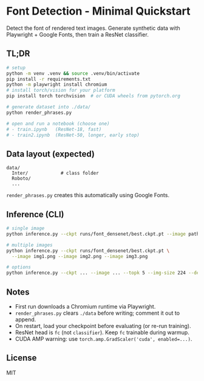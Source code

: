 # Font Detection - Minimal Quickstart

Detect the font of rendered text images. Generate synthetic data with Playwright + Google Fonts, then train a ResNet classifier.

## TL;DR

```bash
# setup
python -m venv .venv && source .venv/bin/activate
pip install -r requirements.txt
python -m playwright install chromium
# install torch/vision for your platform
pip install torch torchvision  # or CUDA wheels from pytorch.org

# generate dataset into ./data/
python render_phrases.py

# open and run a notebook (choose one)
# - train.ipynb   (ResNet-18, fast)
# - train2.ipynb  (ResNet-50, longer, early stop)
```

## Data layout (expected)

```
data/
  Inter/            # class folder
  Roboto/
  ...
```

`render_phrases.py` creates this automatically using Google Fonts.

## Inference (CLI)

```bash
# single image
python inference.py --ckpt runs/font_densenet/best.ckpt.pt --image path/to/image.png

# multiple images
python inference.py --ckpt runs/font_densenet/best.ckpt.pt \
  --image img1.png --image img2.png --image img3.png

# options
python inference.py --ckpt ... --image ... --topk 5 --img-size 224 --device auto|cpu|cuda|mps
```

## Notes

- First run downloads a Chromium runtime via Playwright.
- `render_phrases.py` clears `./data` before writing; comment it out to append.
- On restart, load your checkpoint before evaluating (or re-run training).
- ResNet head is `fc` (not `classifier`). Keep `fc` trainable during warmup.
- CUDA AMP warning: use `torch.amp.GradScaler('cuda', enabled=...)`.

## License

MIT
